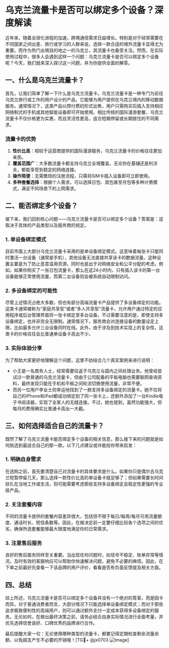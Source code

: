 # 乌克兰流量卡是否可以绑定多个设备？深度解读

近年来，随着全球化进程的加速，跨境通信需求日益增长。特别是对于经常需要在不同国家之间出差、旅行或学习的人群来说，选择一款合适的境外流量卡显得尤为重要。而作为热门出境目的地之一的乌克兰，其流量卡也备受关注。然而，在实际使用过程中，很多人会遇到这样一个问题：乌克兰流量卡是否可以绑定多个设备呢？今天，我们就来深入探讨这一问题，并为你提供全面的解答。

## 一、什么是乌克兰流量卡？

首先，让我们简单了解一下什么是乌克兰流量卡。乌克兰流量卡是一种专门为前往乌克兰旅行或工作的用户设计的产品，它能够为用户提供在乌克兰境内的移动数据服务。通常情况下，这类产品以预付费的形式出售，用户只需购买后插入支持相应网络制式的手机或其他智能设备即可开始使用。相比传统的国际漫游套餐，乌克兰流量卡不仅价格更为实惠，而且灵活性更高，适合短期停留或长期居住的不同需求。

### 流量卡的优势

1. **性价比高**：相较于运营商提供的国际漫游服务，乌克兰流量卡的价格往往更加亲民。
2. **覆盖范围广**：大多数流量卡都支持乌克兰全境覆盖，无论你在基辅还是利沃夫，都能享受到稳定的网络连接。
3. **操作简便**：无需繁琐的注册流程，只需将SIM卡插入设备即可立即使用。
4. **多种套餐选择**：根据个人需求，可以选择日包、周包甚至月包等多种计费模式，满足不同场景下的上网需求。

## 二、能否绑定多个设备？

接下来，我们回到核心问题——乌克兰流量卡是否可以绑定多个设备？答案是：这取决于具体的产品类型以及服务商的规定。

### 1. 单设备绑定模式

目前市面上大部分乌克兰流量卡采用的是单设备绑定模式。这意味着每张卡只能同时激活一台设备（通常是手机），其他设备无法直接共享该卡的数据流量。这种设置主要是为了防止恶意滥用资源，同时也是出于对网络安全和公平分配的考虑。例如，如果你购买了一张日包流量卡，那么在这24小时内，只有插入该卡的第一台设备能够正常使用流量，而第二台设备则会被系统自动限制访问。

### 2. 多设备绑定的可能性

尽管上述情况占绝大多数，但也有部分高端流量卡产品提供了多设备绑定的功能。这类卡通常被称为“家庭共享型”或者“多人共享型”流量卡，允许用户通过特定的应用程序或后台管理界面将一张卡绑定至多台设备。不过需要注意的是，即使支持多设备绑定，也并非完全无限制。通常情况下，服务商会对连接设备的数量设定上限，比如最多允许三台设备同时在线。此外，由于涉及到技术实现上的复杂性，这类卡的价格往往会比普通单设备卡高出不少。

### 3. 实际体验分享

为了帮助大家更好地理解这个问题，这里不妨结合几个真实案例来进行说明：

- 小王是一名商务人士，经常需要往返于乌克兰与国内之间处理业务。他曾经尝试过一款普通的乌克兰流量卡，但由于公司配备的平板电脑也需要联网查询资料，最终发现只能在手机和平板之间轮流切换使用流量，非常不便。
- 而另一位用户李女士则幸运地找到了一款支持多设备绑定的流量卡。她不仅将自己的iPhone和iPad都成功绑定到了同一张卡上，还额外添加了一台Kindle电子书阅读器，实现了全家人的无缝连接。不过，她也提到，虽然功能强大，但每月的费用确实比普通卡高出一大截。

## 三、如何选择适合自己的流量卡？

既然了解了乌克兰流量卡能否绑定多个设备的相关信息，那么接下来的问题就是如何挑选到最适合自己的那一款。以下几点建议或许能给你带来启发：

### 1. 明确自身需求

在选购之前，首先要清楚自己对流量卡的具体要求是什么。如果你只是偶尔去乌克兰短暂停留几天，那么选择一款性价比高的单设备卡就足够了；但如果需要长时间驻扎在当地工作或生活，则可能需要考虑那些支持多设备绑定且稳定性更强的专业级产品。

### 2. 关注套餐内容

不同的流量卡提供的套餐内容差异很大，包括但不限于每日/每周/每月可用流量额度、通话时长、短信条数等。因此，在做决定前一定要仔细比较各个选项之间的优劣，确保所选套餐能够最大限度地满足你的日常需求。

### 3. 注意售后服务

良好的售后服务同样至关重要。当出现任何问题时，如信号不稳定、账单异常等情况，及时有效的客服响应可以帮助你快速解决问题，避免不必要的麻烦。因此，在下单之前最好先查看一下该品牌的用户评价，看看是否有负面反馈提及相关方面。

## 四、总结

综上所述，乌克兰流量卡是否可以绑定多个设备并没有一个绝对的答案，而是因卡而异。对于普通消费者而言，大部分情况下只能选择单设备绑定模式；而对于那些追求极致便利性的高端用户，则可以通过额外支付一定成本获得多设备绑定的服务。无论如何，在做出最终决策之前，请务必结合自身实际情况进行全面考量，并优先选择信誉良好、口碑优秀的品牌进行合作。

最后提醒大家一句：无论使用哪种类型的流量卡，都要记得定期检查剩余流量余额，以免超支产生不必要的开销哦！[TG💪+ @jx0703 ![Image](https://github.com/user-attachments/assets/dbca1d08-cadb-493c-b0ec-ad6f7a83f270)]